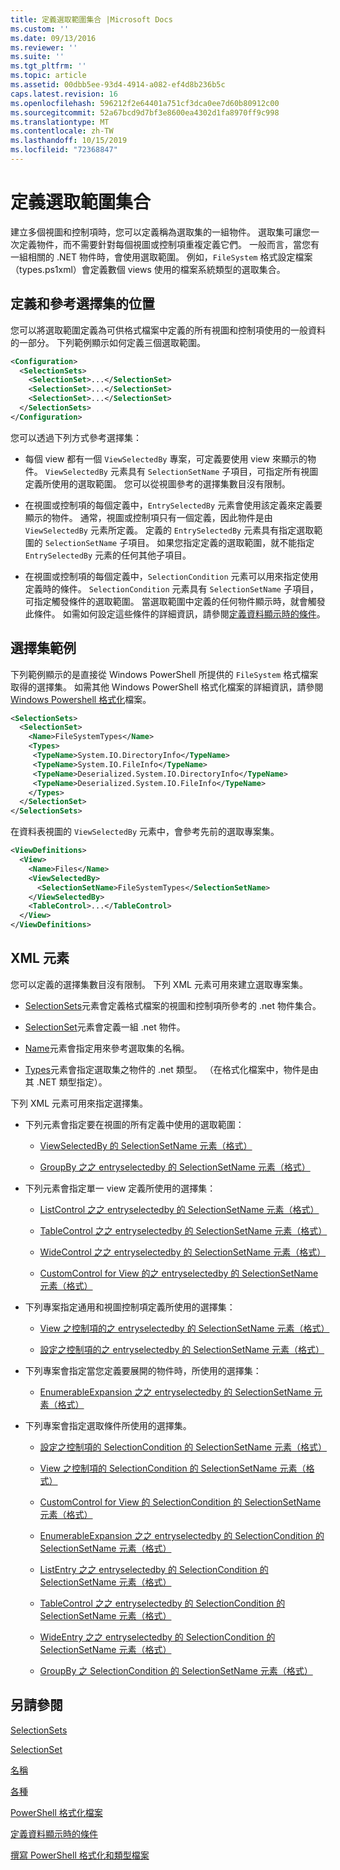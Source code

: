 ```yaml
---
title: 定義選取範圍集合 |Microsoft Docs
ms.custom: ''
ms.date: 09/13/2016
ms.reviewer: ''
ms.suite: ''
ms.tgt_pltfrm: ''
ms.topic: article
ms.assetid: 00dbb5ee-93d4-4914-a082-ef4d8b236b5c
caps.latest.revision: 16
ms.openlocfilehash: 596212f2e64401a751cf3dca0ee7d60b80912c00
ms.sourcegitcommit: 52a67bcd9d7bf3e8600ea4302d1fa8970ff9c998
ms.translationtype: MT
ms.contentlocale: zh-TW
ms.lasthandoff: 10/15/2019
ms.locfileid: "72368847"
---
```

# <a name="defining-selection-sets"></a>定義選取範圍集合

建立多個視圖和控制項時，您可以定義稱為選取集的一組物件。 選取集可讓您一次定義物件，而不需要針對每個視圖或控制項重複定義它們。 一般而言，當您有一組相關的 .NET 物件時，會使用選取範圍。 例如，`FileSystem` 格式設定檔案（types.ps1xml）會定義數個 views 使用的檔案系統類型的選取集合。

## <a name="where-selection-sets-are-defined-and-referenced"></a>定義和參考選擇集的位置

您可以將選取範圍定義為可供格式檔案中定義的所有視圖和控制項使用的一般資料的一部分。 下列範例顯示如何定義三個選取範圍。

```xml
<Configuration>
  <SelectionSets>
    <SelectionSet>...</SelectionSet>
    <SelectionSet>...</SelectionSet>
    <SelectionSet>...</SelectionSet>
  </SelectionSets>
</Configuration>
```

您可以透過下列方式參考選擇集：

- 每個 view 都有一個 `ViewSelectedBy` 專案，可定義要使用 view 來顯示的物件。 `ViewSelectedBy` 元素具有 `SelectionSetName` 子項目，可指定所有視圖定義所使用的選取範圍。 您可以從視圖參考的選擇集數目沒有限制。

- 在視圖或控制項的每個定義中，`EntrySelectedBy` 元素會使用該定義來定義要顯示的物件。 通常，視圖或控制項只有一個定義，因此物件是由 `ViewSelectedBy` 元素所定義。 定義的 `EntrySelectedBy` 元素具有指定選取範圍的 `SelectionSetName` 子項目。 如果您指定定義的選取範圍，就不能指定 `EntrySelectedBy` 元素的任何其他子項目。

- 在視圖或控制項的每個定義中，`SelectionCondition` 元素可以用來指定使用定義時的條件。 `SelectionCondition` 元素具有 `SelectionSetName` 子項目，可指定觸發條件的選取範圍。 當選取範圍中定義的任何物件顯示時，就會觸發此條件。 如需如何設定這些條件的詳細資訊，請參閱[定義資料顯示時的條件](./defining-conditions-for-displaying-data.md)。

## <a name="selection-set-example"></a>選擇集範例

下列範例顯示的是直接從 Windows PowerShell 所提供的 `FileSystem` 格式檔案取得的選擇集。 如需其他 Windows PowerShell 格式化檔案的詳細資訊，請參閱[Windows Powershell 格式化](./powershell-formatting-files.md)檔案。

```xml
<SelectionSets>
  <SelectionSet>
    <Name>FileSystemTypes</Name>
    <Types>
     <TypeName>System.IO.DirectoryInfo</TypeName>
     <TypeName>System.IO.FileInfo</TypeName>
     <TypeName>Deserialized.System.IO.DirectoryInfo</TypeName>
     <TypeName>Deserialized.System.IO.FileInfo</TypeName>
    </Types>
  </SelectionSet>
</SelectionSets>
```

在資料表視圖的 `ViewSelectedBy` 元素中，會參考先前的選取專案集。

```xml
<ViewDefinitions>
  <View>
    <Name>Files</Name>
    <ViewSelectedBy>
      <SelectionSetName>FileSystemTypes</SelectionSetName>
    </ViewSelectedBy>
    <TableControl>...</TableControl>
  </View>
</ViewDefinitions>

```

## <a name="xml-elements"></a>XML 元素

 您可以定義的選擇集數目沒有限制。 下列 XML 元素可用來建立選取專案集。

- [SelectionSets](./selectionsets-element-format.md)元素會定義格式檔案的視圖和控制項所參考的 .net 物件集合。

- [SelectionSet](./selectionset-element-format.md)元素會定義一組 .net 物件。

- [Name](./name-element-for-selectionset-format.md)元素會指定用來參考選取集的名稱。

- [Types](./types-element-for-selectionset-format.md)元素會指定選取集之物件的 .net 類型。 （在格式化檔案中，物件是由其 .NET 類型指定）。

 下列 XML 元素可用來指定選擇集。

- 下列元素會指定要在視圖的所有定義中使用的選取範圍：

    - [ViewSelectedBy 的 SelectionSetName 元素（格式）](./selectionsetname-element-for-viewselectedby-format.md)

    - [GroupBy 之之 entryselectedby 的 SelectionSetName 元素（格式）](./selectionsetname-element-for-entryselectedby-for-groupby-format.md)

- 下列元素會指定單一 view 定義所使用的選擇集：

    - [ListControl 之之 entryselectedby 的 SelectionSetName 元素（格式）](./selectionsetname-element-for-entryselectedby-for-listcontrol-format.md)

    - [TableControl 之之 entryselectedby 的 SelectionSetName 元素（格式）](./selectionsetname-element-for-entryselectedby-for-tablecontrol-format.md)

    - [WideControl 之之 entryselectedby 的 SelectionSetName 元素（格式）](./selectionsetname-element-for-entryselectedby-for-widecontrol-format.md)

    - [CustomControl for View 的之 entryselectedby 的 SelectionSetName 元素（格式）](./selectionsetname-element-for-entryselectedby-for-customcontrol-for-view-format.md)

- 下列專案指定通用和視圖控制項定義所使用的選擇集：

    - [View 之控制項的之 entryselectedby 的 SelectionSetName 元素（格式）](./selectionsetname-element-for-entryselectedby-for-controls-for-view-format.md)

    - [設定之控制項的之 entryselectedby 的 SelectionSetName 元素（格式）](./selectionsetname-element-for-entryselectedby-for-controls-for-configuration-format.md)

- 下列專案會指定當您定義要展開的物件時，所使用的選擇集：

    - [EnumerableExpansion 之之 entryselectedby 的 SelectionSetName 元素（格式）](./selectionsetname-element-for-entryselectedby-for-enumerableexpansion-format.md)

- 下列專案會指定選取條件所使用的選擇集。

    - [設定之控制項的 SelectionCondition 的 SelectionSetName 元素（格式）](./selectionsetname-element-for-selectioncondition-for-controls-for-configuration-format.md)

    - [View 之控制項的 SelectionCondition 的 SelectionSetName 元素（格式）](./selectionsetname-element-for-selectioncondition-for-controls-for-view-format.md)

    - [CustomControl for View 的 SelectionCondition 的 SelectionSetName 元素（格式）](./selectionsetname-element-for-selectioncondition-for-customcontrol-for-view-format.md)

    - [EnumerableExpansion 之之 entryselectedby 的 SelectionCondition 的 SelectionSetName 元素（格式）](./selectionsetname-element-for-selectioncondition-for-entryselectedby-for-enumerableexpansion-format.md)

    - [ListEntry 之之 entryselectedby 的 SelectionCondition 的 SelectionSetName 元素（格式）](./selectionsetname-element-for-selectioncondition-for-entryselectedby-for-listentry-format.md)

    - [TableControl 之之 entryselectedby 的 SelectionCondition 的 SelectionSetName 元素（格式）](./selectionsetname-element-for-selectioncondition-for-entryselectedby-for-tablecontrol-format.md)

    - [WideEntry 之之 entryselectedby 的 SelectionCondition 的 SelectionSetName 元素（格式）](./selectionsetname-element-for-selectioncondition-for-entryselectedby-for-wideentry-format.md)

    - [GroupBy 之 SelectionCondition 的 SelectionSetName 元素（格式）](./selectionsetname-element-for-selectioncondition-for-groupby-format.md)

## <a name="see-also"></a>另請參閱

[SelectionSets](./selectionsets-element-format.md)

[SelectionSet](./selectionset-element-format.md)

[名稱](./name-element-for-selectionset-format.md)

[各種](./types-element-for-selectionset-format.md)

[PowerShell 格式化檔案](./powershell-formatting-files.md)

[定義資料顯示時的條件](./defining-conditions-for-displaying-data.md)

[撰寫 PowerShell 格式化和類型檔案](./writing-a-powershell-formatting-file.md)
